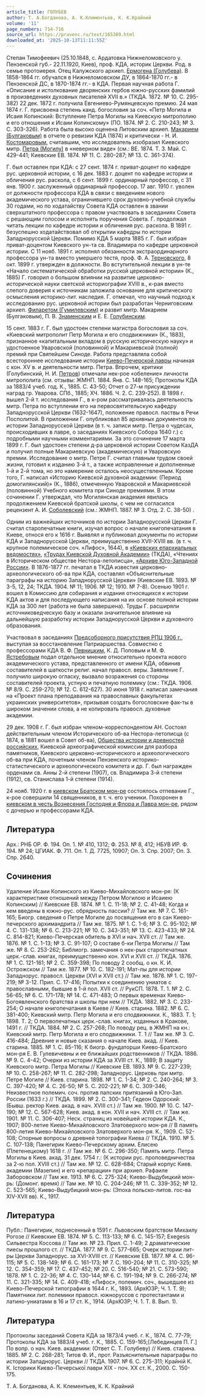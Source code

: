 ```yaml
---
article_title: ГОЛУБЕВ
author: Т. А.Богданова, А. К.Клементьев, К. К.Крайний
volume: '11'
page_numbers: 714-716
source_url: https://pravenc.ru/text/165309.html
downloaded_at: '2025-10-13T11:11:55Z'
---
```


Степан Тимофеевич (25.10.1848, с. Ардатовка Нижнеломовского у. Пензенской губ.- 22.11.1920, Киев), проф. КДА, историк Церкви. Род. в семье протоиерея. Отец Калужского архиеп. [Ермогена (Голубева)](https://pravenc.ru/text/ЕРМОГЕН.html). В 1858-1864 гг. обучался в Нижнеломовском ДУ, в 1864-1870 гг.- в Пензенской ДС, в 1870-1874 гг.- в КДА. Первая научная работа Г. «Описание и истолкование дворянских гербов южно-русских фамилий в произведениях духовных писателей XVII в.» (ТКДА. 1872. № 10. С. 295-382) 22 дек. 1872 г. получила Евгениево-Румянцевскую премию. 24 мая 1874 г. Г. присвоена степень канд. богословия за соч. «Петр Могила и Исаия Копинский: Вступление Петра Могилы на Киевскую митрополию и его отношения к Исаии Копинскому» (ПО. 1874. № 2. С. 210-243; № 3. С. 303-326). Работа была высоко оценена Литовским архиеп. [Макарием (Булгаковым)](<https://pravenc.ru/text/Макарием (Булгаковым).html>) в отчете о ревизии КДА (1874) и критически - Н. И. [Костомаровым](https://pravenc.ru/text/Костомаровым.html), считавшим, что исследователь изобразил Киевского митр. [Петра (Могилу)](<https://pravenc.ru/text/Петра (Могилу).html>) в «неверном виде» (см.: ВЕ. 1874. Т. 3. Май. С. 429-441; Киевские ЕВ. 1874. № 11. С. 280-287; № 13. С. 361-374).

Г. был оставлен при КДА: с 27 сент. 1874 г. приват-доцент по кафедре рус. церковной истории, с 16 дек. 1883 г. доцент по кафедре истории и обличения рус. раскола, с 6 сент. 1899 г. ординарный профессор, с 31 янв. 1900 г. заслуженный ординарный профессор. 17 авг. 1910 г. уволен от должности профессора КДА в связи с введением нового академического устава, ограничившего срок духовно-учебной службы 30 годами, но по ходатайству Совета КДА оставлен в звании сверхштатного профессора с правом участвовать в заседаниях Совета с решающим голосом и исполнять поручения Совета. Г. продолжал читать лекции по кафедре истории и обличения рус. раскола. В 1891 г. безуспешно ходатайствовал об открытии кафедры по истории Западнорусской Церкви. Помимо КДА 5 марта 1885 г. Г. был избран приват-доцентом Киевского ун-та св. Владимира по кафедре церковной истории. С 11 нояб. 1891 г. исполнял обязанности экстраординарного профессора ун-та вместо умершего тестя, проф. Ф. А. [Терновского](https://pravenc.ru/text/Терновского.html), 8 окт. 1899 г. утвержден в должности. Во вступительной лекции в ун-те «Начало систематической обработки русской церковной истории» (К., 1885) Г. говорил о большом влиянии на развитие церковно-исторической науки светской историографии XVIII в., к-рая вместо слепого доверия к источникам заложила основание для критического осмысления историко-лит. наследия. Г. отмечал, что научный подход к исследованию рус. церковной истории был разработан Черниговским архиеп. [Филаретом (Гумилевским)](<https://pravenc.ru/text/Филаретом (Гумилевским).html>) и развит митр. Макарием (Булгаковым), П. В. [Знаменским](https://pravenc.ru/text/Знаменским.html) и Е. Е. [Голубинским](https://pravenc.ru/text/Голубинский.html).

15 сент. 1883 г. Г. был удостоен степени магистра богословия за соч. «Киевский митрополит Петр Могила и его сподвижники» (К., 1883), признанное «капитальным вкладом в русскую историческую науку» и удостоенное Уваровской (половинной) и Макариевской (полной) премий при Святейшем Синоде. Работа представляла собой всестороннее исследование истории [Киево-Печерской лавры](<https://pravenc.ru/text/Киево-Печерская лавра.html>) начиная с кон. XV в. и деятельности митр. Петра. Впрочем, критики (Голубинский, Н. И. [Петров](https://pravenc.ru/text/Петров.html)) отмечали нек-рое «обеление» личности митрополита (см. отзывы: ЖМНП. 1884. Янв. С. 148-165; Протоколы КДА за 1883/4 учеб. год. К., 1885. С. 43-50; Отчет о 27-м присуждении наград гр. Уварова. СПб., 1885; ХЧ. 1886. Ч. 2. С. 239-252). В 1898 г. вышел 2-й т. исследования Г., в к-ром рассматривалась деятельность митр. Петра по вступлении его на первосвятительскую кафедру Западнорусской Церкви (1632-1647), положение правосл. паствы в Речи Посполитой. В приложении Г. опубликовал 85 архивных документов по истории Западнорусской Церкви (в т. ч. записи митр. Петра о чудесах, происходивших в лавре, о заседаниях Киевского Собора 1640 г.) с подробными научными комментариями. За это сочинение 17 марта 1899 г. Г. был удостоен степени д-ра церковной истории Советом КазДА и получил полные Макариевскую (академическую) и Уваровскую премии. Исследование о митр. Петре Г. считал главным трудом своей жизни, готовил к изданию 3-й т., а также исправленные и дополненные 1-й и 2-й тома, но это намерение осталось неосуществленным. Кроме того, Г. написал «Историю Киевской духовной академии: (Период домогилянский)» (К., 1886), отмеченную Уваровской и Макариевской (половинной) Учебного комитета при Синоде премиями. В этом сочинении Г. утверждал, что Могилянская академия явилась продолжением Киевской братской школы, с чем не согласился рецензент А. И. [Соболевский](https://pravenc.ru/text/Соболевский.html) (см.: ЖМНП. 1887. № 3. Отд. 2. С. 38-50) .

Одним из важнейших источников по истории Западнорусской Церкви Г. считал старопечатные книги, изучал вопрос о начале книгопечатания в Киеве, относя его к 1616 г. Выявлял и публиковал документы по истории КДА и Западнорусской Церкви, преимущественно XVII-XVIII вв. (в т. ч. крупное полемическое соч. «Лифос», 1644), в [«Киевских епархиальных ведомостях»](<https://pravenc.ru/text/ Киевских епархиальных ведомостях .html>), [«Трудах Киевской Духовной Академии»](<https://pravenc.ru/text/ Трудах Киевской Духовной Академии .html>) (ТКДА), «Чтениях в Историческом обществе Нестора-летописца», [«Архиве Юго-Западной России»](<https://pravenc.ru/text/ Архиве Юго-Западной России .html>). В 1876-1877 гг. печатал в ТКДА известия церковно-археологического об-ва при КДА, составлял «Объяснительные параграфы на историю Западнорусской Церкви» (Киевские ЕВ. 1893. № 3-5, 12, 24; ТКДА. 1904. № 11; 1906. № 12; 1910. № 7-8). Осенью 1901 г. вошел в Комиссию для собирания и издания относящихся к истории КДА актов и для последующего написания на их основе полной истории КДА за 300 лет (работа не была завершена). Труды Г. расширяли источниковедческую базу и оказали значительное влияние на дальнейшую разработку истории Западнорусской Церкви и духовного образования.

Участвовал в заседаниях [Предсоборного присутствия РПЦ 1906 г.](<https://pravenc.ru/text/Предсоборного присутствия РПЦ 1906 г .html>), выступая за восстановление Патриаршества. Совместно с профессорами КДА В. Ф. [Певницким](https://pravenc.ru/text/Певницким.html), К. Д. Поповым и М. Ф. [Ястребовым](https://pravenc.ru/text/Ястребовым.html) подал отдельное мнение относительно проекта нового академического устава, представленного от имени КДА, обвинив составителей в шаткости религ. начал правосл. веры. Заявление Г. получило широкую огласку, вызвало возражения со стороны составителей проекта, устную и печатную полемику (см.: ТКДА. 1906. № 8/9. С. 259-270; № 12. С. 612-627). 30 июня 1918 г. написал замечания на «Проект плана преподавания на православных факультетах украинских университетов», призывая создать богословские фак-ты в широком значении слова, а не копировать правосл. духовные академии.

29 дек. 1908 г. Г. был избран членом-корреспондентом АН. Состоял действительным членом Исторического об-ва Нестора-летописца (с 1874, в 1881 вошел в Совет об-ва), [Общества истории и древностей российских](<https://pravenc.ru/text/Общества истории и древностей российских.html>), Киевской археографической комиссии для разбора памятников, Киевского церковно-исторического и археологического об-ва при КДА, почетным членом Пензенского историко-статистического и археологического комитета и др. Г. был награжден орденами св. Анны 2-й степени (1907), св. Владимира 3-й степени (1912), св. Станислава 1-й степени (1914).

24 нояб. 1920 г. в [киевском Братском мон-ре](<https://pravenc.ru/text/КИЕВО-БРАТСКИЙ В ЧЕСТЬ БОГОЯВЛЕНИЯ МУЖСКОЙ МОНАСТЫРЬ.html>) состоялось отпевание Г., к-рое совершили 14 священников, в т. ч. его ученики. Похоронен в [киевском в честь Вознесения Господня и Флора и Лавра мон-ре](<https://pravenc.ru/text/киевском в честь Вознесения Господня и Флора и Лавра мон-ре.html>), рядом с дочерью и профессорами КДА.

## Литература

Арх.: РНБ ОР. Ф. 194. Оп. 1. № 410, 1312; Ф. 253. № 8, 412; НБУВ ИР. Ф. 194. № 24; ЦГИАК. Ф. 711. Оп. 1. Д. 7725, 10907; Оп. 3. Спр. 2007; Оп. 3. Спр. 2640.

## Сочинения

Удаление Исаии Копинского из Киево-Михайловского мон-ря: (К характеристике отношений между Петром Могилою и Исаиею Копинским) // Киевские ЕВ. 1874. № 1. С. 11-18; № 2. С. 41-48; Когда и кем введены в южно-рус. обрядность пассии? // Там же. № 7. С. 161-165; Биогр. сведения о Петре Могиле до посвящения его в сан Киево-печерского архимандрита // Там же. 1875. № 1. С. 1-6; № 3. С. 95-102; № 4. С. 131-138; № 6. С. 213-221; № 10. С. 343-351; № 13. С. 423-433; № 24. С. 814-821; Киево-Печерская обитель в XVI и нач. XVII ст. // Там же. 1876. № 1. С. 1-13; № 3. С. 91-107; О составе б-ки Петра Могилы // Там же. № 8. С. 253-262; Библиогр. замечания о нек-рых старопечатных церк.-слав. книгах, преимущественно кон. XVI и XVII ст. // ТКДА. 1876. № 1. С. 121-161; № 2. С. 359-398; По поводу 2 сообщ. о кн. К. И. Острожском // Там же. 1877. № 10. С. 182-191; Мат-лы для истории Западнорус. правосл. Церкви (XVI и XVII ст.) // Там же. 1878. № 1. С. 197-219; № 3-12. Прил. С. 17-416; Попытки к соединению униатов с православными, бывшие в 1-й пол. XVII ст. // РукСП. 1878. Т. 1. № 2. С. 56-65; № 6. С. 171-178; № 14. С. 471-483; О первых временах Киево-Богоявленского братства и школы при нем // ТКДА. 1882. № 3. С. 233-254; О начале книгопечатания в Киеве // Киев. старина. 1882. № 6. С. 381-400; Киевский митр. Петр Могила и его сподвижники. К., 1883. Т. 1; 1898. Т. 2; О первопечатных церк.-слав. книгах, изданных в Кракове, 1491 г. // ТКДА. 1884. № 2. С. 257-268; По поводу рец. в ЖМНП на кн.: Киевский митр. Петр Могила и его сподвижники. Т. 1 // Там же. № 3. С. 416-484; Древние и новые сказания о начале Киев. акад. // Киев. старина. 1885. № 1. С. 85-116; К биогр. фундаторши Киево-Братского мон-ря Е. В. Гулевичевны и ее ближайших родственников // ТКДА. 1886. № 9. С. 4-42; Очерки из истории КДА за XVIII ст. К., 1889; В защиту Киевского митр. Петра Могилы // Киевские ЕВ. 1893. № 9. С. 227-239; № 10. С. 258-267; № 11. С. 282-298; Западнорус. Церковь при митр. Петре Могиле // Киев. старина. 1898. № 1. С. 1-34; № 2. С. 240-264; № 3. С. 397-420; № 4. С. 26-50; № 5. С. 202-221; № 6. С. 309-346; Неизвестное полемич. соч. против папских притязаний в Юго-Зап. России (1633 г.) // ТКДА. 1899. № 2. С. 300-341; Гедеон Одорский: (Бывш. ректор Киев. акад. в нач. XVIII ст.) // Там же. 1900. № 10. С. 147-190; № 12. С. 567-628; Киев. акад. в кон. XVII и нач. XVIII ст. // Там же. 1901. № 11. С. 306-407; Неск. страниц из новейшей истории КДА. К., 1907; 800-летие Киево-Михайловского Златоверхого мон-ря // В память 800-летия Киево-Михайловского Златоверхого мон-ря. К., 1909. С. 52-108; Спорные вопросы о древней топографии Киева // ТКДА. 1910. № 5. С. 107-138; Панегирик Киево-Печерскому архим. Елисею (Плетенецкому) 1618 г. // Там же. № 6. С. 296-350; Память митр. Петра Могилы в Киев. акад. 31 дек. 1754 г.: (К истории рус. проповедничества за 2-ю пол. XVIII ст.) // Там же. № 12. С. 628-684; Старый корпус Киев. академии (Мазепин) и его «репарации» при архиеп. Рафаиле Заборовском // Там же. 1913. № 6. С. 275-324; Киево-Выдубицкий мон-рь: (Домонг. время) // Там же. № 10. С. 204-246; № 11. С. 339-352; № 12. С. 523-565; Киево-Выдубицкий мон-рь: (Эпоха польско-литов. гос-ва XIV-XVII вв). К., 1917.

## Литература

Публ.: Панегирик, поднесенный в 1591 г. Львовским братством Михаилу Рогозе // Киевские ЕВ. 1874. № 5. С. 113-133; № 6. С. 145-157; Exеgesis Сильвестра Коссова // Там же. № 23. Прил. С. 1-49; 2 драматические пиесы прошлого ст. // ТКДА. 1877. № 9. С. 577-665; Очерк истории лит-ры Церкви Западнорус. за XVI-XVIII ст. // Киевские ЕВ. 1877. № 4. С. 96-115; № 5. С. 138-149; № 6. С. 161-173; № 7. С. 190-204; № 11. С. 310-325; № 12. С. 354-359; № 17. С. 437-452; № 20. С. 516-540; № 21. С. 573-590; 1878. № 1. С. 22-36; № 4. С. 130-144; № 6. С. 191-194; № 9. С. 266-274; № 11. С. 321-335; № 14. С. 409-418; «Лифос», полемич. соч., вышедшее из Киево-Печерской типографии в 1644 г. К., 1893. (АрхЮЗР; Ч. 1. Т. 9); Памятники лит. полемики правосл. южноруссов с протестантами и латино-униатами в 16 и 17 ст. К., 1914. (АрхЮЗР; Ч. 1. Т. 8. Вып. 1).

## Литература

Протоколы заседаний Совета КДА за 1873/4 учеб. г. К., 1874. С. 77-79; Протоколы КДА за 1883/4 учеб. г. К., 1885. С. 159-165;[Лебединцев П. Г.] По вопр. о нач. Киев. академии: (Ответ С. Т. Голубеву) // Киев. старина. 1885. № 2. С. 268-281; Титов Ф. И., прот. Разъяснительные параграфы по истории Западнорус. Церкви // ТКДА. 1907. № 6. С. 275-311; Крайнiй К. К. Iсторики Києво-Печерськоï лаври ХIХ - поч. ХХ ст. К., 2000. С. 150-175.

Т. А.  Богданова,   А. К.  Клементьев, К. К.  Крайний
